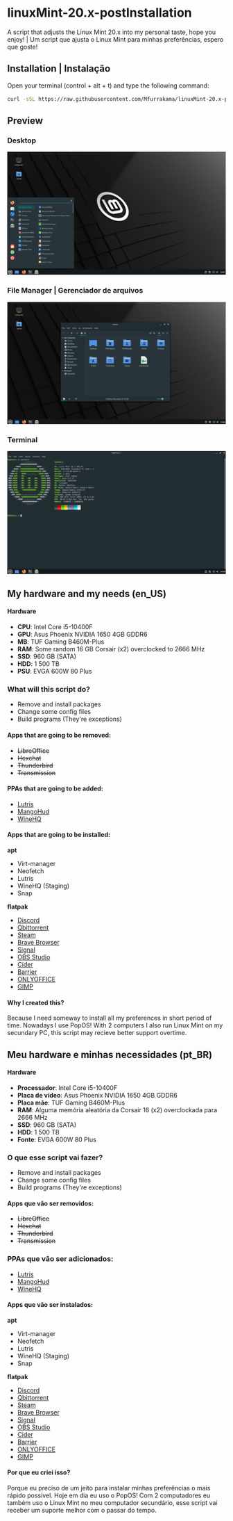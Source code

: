 # linuxMint-20.x-postInstallation
A script that adjusts the Linux Mint 20.x into my personal taste, hope you enjoy! | Um script que ajusta o Linux Mint para minhas preferências, espero que goste!

## Installation | Instalação
Open your terminal (control + alt + t) and type the following command:
```sh
curl -sSL https://raw.githubusercontent.com/Mfurrakama/linuxMint-20.x-postInstallation/main/linuxMint-20.x-postInstallation.sh | bash
```
## Preview
### Desktop
![](assets/Screenshot01.png)
### File Manager | Gerenciador de arquivos
![](assets/Screenshot02.png)
### Terminal
![](assets/Screenshot03.png)

## My hardware and my needs (en_US)

  #### Hardware
  - **CPU**: Intel Core i5-10400F
  - **GPU**: Asus Phoenix NVIDIA 1650 4GB GDDR6
  - **MB**: TUF Gaming B460M-Plus
  - **RAM**: Some random 16 GB Corsair (x2) overclocked to 2666 MHz
  - **SSD**: 960 GB (SATA)
  - **HDD**: 1 500 TB
  - **PSU**: EVGA 600W 80 Plus
  
  ### What will this script do?
  - Remove and install packages
  - Change some config files
  - Build programs (They're exceptions)

  #### Apps that are going to be removed:
  - ~~LibreOffice~~
  - ~~Hexchat~~
  - ~~Thunderbird~~
  - ~~Transmission~~
  
  #### PPAs that are going to be added:
  - [Lutris](https://launchpad.net/~lutris-team/+archive/ubuntu/lutris)
  - [MangoHud](https://launchpad.net/~flexiondotorg/+archive/ubuntu/mangohud)
  - [WineHQ](https://wiki.winehq.org/Ubuntu)
  
  #### Apps that are going to be installed:
   **apt**
  - Virt-manager
  - Neofetch
  - Lutris
  - WineHQ (Staging)
  - Snap

   **flatpak**
  - [Discord](https://flathub.org/apps/details/com.discordapp.Discord)
  - [Qbittorrent](https://flathub.org/apps/details/org.qbittorrent.qBittorrent)
  - [Steam](https://flathub.org/apps/details/com.valvesoftware.Steam)
  - [Brave Browser](https://flathub.org/apps/details/com.brave.Browser)
  - [Signal](https://flathub.org/apps/details/org.signal.Signal)
  - [OBS Studio](https://flathub.org/apps/details/com.obsproject.Studio)
  - [Cider](https://flathub.org/apps/details/sh.cider.Cider)
  - [Barrier](https://flathub.org/apps/details/com.github.debauchee.barrier)
  - [ONLYOFFICE](https://flathub.org/apps/details/org.onlyoffice.desktopeditors)
  - [GIMP](https://flathub.org/apps/details/org.gimp.GIMP)
    
  #### Why I created this?
Because I need someway to install all my preferences in short period of time. Nowadays I use PopOS! With 2 computers I also run Linux Mint on my secundary PC, this script may recieve better support overtime.
  
  ## Meu hardware e minhas necessidades (pt_BR)
  
  #### Hardware
  - **Processador**: Intel Core i5-10400F
  - **Placa de vídeo**: Asus Phoenix NVIDIA 1650 4GB GDDR6
  - **Placa mãe**: TUF Gaming B460M-Plus
  - **RAM**: Alguma memória aleatória da Corsair 16 (x2) overclockada para 2666 MHz
  - **SSD**: 960 GB (SATA)
  - **HDD**: 1 500 TB
  - **Fonte**: EVGA 600W 80 Plus

### O que esse script vai fazer?
  - Remove and install packages
  - Change some config files
  - Build programs (They're exceptions)

  #### Apps que vão ser removidos:
  - ~~LibreOffice~~
  - ~~Hexchat~~
  - ~~Thunderbird~~
  - ~~Transmission~~
  
  ### PPAs que vão ser adicionados:
  - [Lutris](https://launchpad.net/~lutris-team/+archive/ubuntu/lutris)
  - [MangoHud](https://launchpad.net/~flexiondotorg/+archive/ubuntu/mangohud)
  - [WineHQ](https://wiki.winehq.org/Ubuntu)
  
  #### Apps que vão ser instalados:
   **apt**
  - Virt-manager
  - Neofetch
  - Lutris
  - WineHQ (Staging)
  - Snap

   **flatpak**
  - [Discord](https://flathub.org/apps/details/com.discordapp.Discord)
  - [Qbittorrent](https://flathub.org/apps/details/org.qbittorrent.qBittorrent)
  - [Steam](https://flathub.org/apps/details/com.valvesoftware.Steam)
  - [Brave Browser](https://flathub.org/apps/details/com.brave.Browser)
  - [Signal](https://flathub.org/apps/details/org.signal.Signal)
  - [OBS Studio](https://flathub.org/apps/details/com.obsproject.Studio)
  - [Cider](https://flathub.org/apps/details/sh.cider.Cider)
  - [Barrier](https://flathub.org/apps/details/com.github.debauchee.barrier)
  - [ONLYOFFICE](https://flathub.org/apps/details/org.onlyoffice.desktopeditors)
  - [GIMP](https://flathub.org/apps/details/org.gimp.GIMP)

  #### Por que eu criei isso?
  Porque eu preciso de um jeito para instalar minhas preferências o mais rápido possível. Hoje em dia eu uso o PopOS! Com 2 computadores eu também uso o Linux Mint no meu computador secundário, esse script vai receber um suporte melhor com o passar do tempo.

